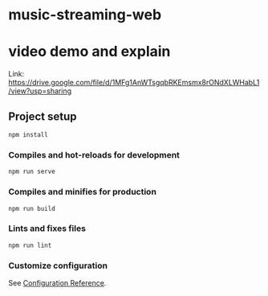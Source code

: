 # music-streaming-web

# video demo and explain
Link: https://drive.google.com/file/d/1MFg1AnWTsgqbRKEmsmx8rONdXLWHabL1/view?usp=sharing

## Project setup
```
npm install
```

### Compiles and hot-reloads for development
```
npm run serve
```

### Compiles and minifies for production
```
npm run build
```

### Lints and fixes files
```
npm run lint
```

### Customize configuration
See [Configuration Reference](https://cli.vuejs.org/config/).

